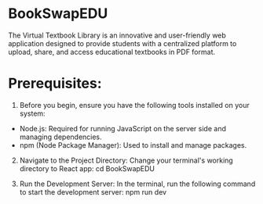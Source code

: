 # BookSwapEDU
The Virtual Textbook Library is an innovative and user-friendly web application designed to provide students with a centralized platform to upload, share, and access educational textbooks in PDF format. 


# Prerequisites:

1. Before you begin, ensure you have the following tools installed on your system:

- Node.js: Required for running JavaScript on the server side and managing dependencies.
- npm (Node Package Manager): Used to install and manage packages.

2. Navigate to the Project Directory:
   Change your terminal's working directory to React app: cd BookSwapEDU

3. Run the Development Server:
   In the terminal, run the following command to start the development server: npm run dev
